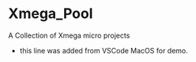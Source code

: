 # Xmega_Pool
A Collection of Xmega micro projects

* this line was added from VSCode MacOS for demo.
